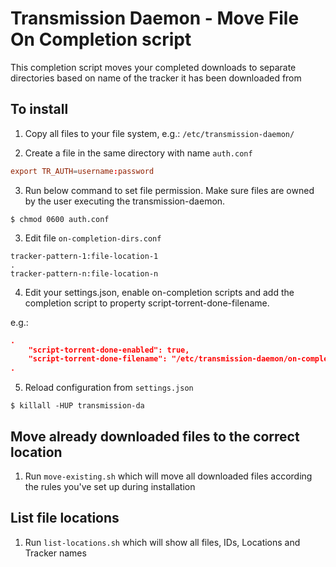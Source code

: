 # Transmission Daemon - Move File On Completion script

This completion script moves your completed downloads to separate directories based on name of the tracker it has been downloaded from

## To install

1. Copy all files to your file system, e.g.: `/etc/transmission-daemon/`

2. Create a file in the same directory with name `auth.conf`

```bash:auth.conf
export TR_AUTH=username:password
```

3. Run below command to set file permission. Make sure files are owned by the user executing the transmission-daemon.
```
$ chmod 0600 auth.conf
```

3. Edit file `on-completion-dirs.conf`

```
tracker-pattern-1:file-location-1
.
tracker-pattern-n:file-location-n
```

4. Edit your settings.json, enable on-completion scripts and add the completion script to property script-torrent-done-filename.

e.g.:

```json:settings.json
.
    "script-torrent-done-enabled": true,
    "script-torrent-done-filename": "/etc/transmission-daemon/on-completion.sh",
.
```

5. Reload configuration from `settings.json`

```
$ killall -HUP transmission-da
```

## Move already downloaded files to the correct location

1. Run `move-existing.sh` which will move all downloaded files according the rules you've set up during installation

## List file locations

1. Run `list-locations.sh` which will show all files, IDs, Locations and Tracker names


